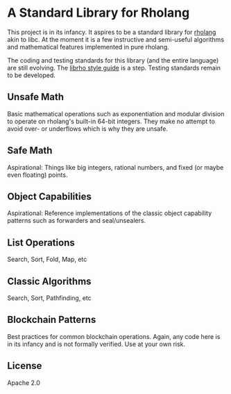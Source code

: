 # A Standard Library for Rholang

This project is in its infancy. It aspires to be a standard library for [rholang](https://rchain.coop) akin to libc. At the moment it is a few instructive and semi-useful algorithms and mathematical features implemented in pure rholang.

The coding and testing standards for this library (and the entire language) are still evolving. The [librho style guide](styleguide.md) is a step. Testing standards remain to be developed.

## Unsafe Math
Basic mathematical operations such as exponentiation and modular division to operate on rholang's built-in 64-bit integers. They make no attempt to avoid over- or underflows which is why they are unsafe.

## Safe Math
Aspirational: Things like big integers, rational numbers, and fixed (or maybe even floating) points.

## Object Capabilities
Aspirational: Reference implementations of the classic object capability patterns such as forwarders and seal/unsealers.

## List Operations
Search, Sort, Fold, Map, etc

## Classic Algorithms
Search, Sort, Pathfinding, etc

## Blockchain Patterns
Best practices for common blockchain operations. Again, any code here is in its infancy and is not formally verified. Use at your own risk.

## License
Apache 2.0
